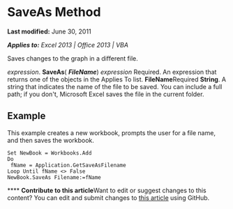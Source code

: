 
# SaveAs Method

 **Last modified:** June 30, 2011

 _**Applies to:** Excel 2013 | Office 2013 | VBA_

Saves changes to the graph in a different file.

 _expression_. **SaveAs**( **_FileName_**)
 _expression_ Required. An expression that returns one of the objects in the Applies To list.
 **FileName**Required  **String**. A string that indicates the name of the file to be saved. You can include a full path; if you don't, Microsoft Excel saves the file in the current folder.

## Example

This example creates a new workbook, prompts the user for a file name, and then saves the workbook.


```
Set NewBook = Workbooks.Add 
Do 
 fName = Application.GetSaveAsFilename 
Loop Until fName <> False 
NewBook.SaveAs Filename:=fName
```


****   **Contribute to this article**Want to edit or suggest changes to this content? You can edit and submit changes to  [this article](https://github.com/jhershey00/VBA_Excel_Test/OpenXMLCon/articles/d8b3e963-e50a-3307-9abf-4ea37c46f114.md) using GitHub.

